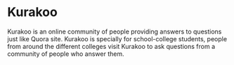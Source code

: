 # Kurakoo
Kurakoo is an online community of people providing answers to questions just like Quora site. Kurakoo is specially for school-college students, people from around the different colleges visit Kurakoo to ask questions from a community of people who answer them.
